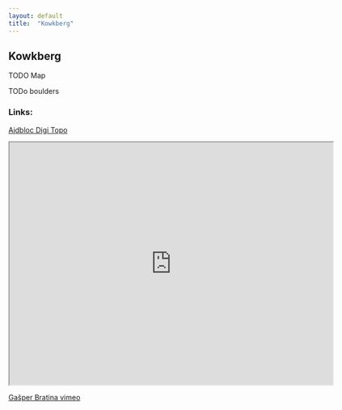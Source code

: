 ```yaml
---
layout: default
title:  "Kowkberg"
---
```


## Kowkberg

TODO Map

TODo boulders



### Links:
[Ajdbloc Digi Topo](http://ajdobloc.blogspot.com/2016/12/kowkberg-topo.html)

<iframe height="480" src="https://www.google.com/maps/d/embed?mid=1FVIFq_cIoWB_csBVThrDzB6wbnM" width="640"></iframe>

[Gašper Bratina vimeo](https://vimeo.com/154418772)


